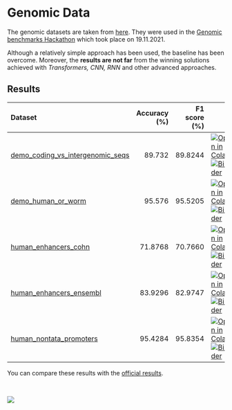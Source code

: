 # Genomic Data

The genomic datasets are taken from [here](https://github.com/ML-Bioinfo-CEITEC/genomic_benchmarks). 
They were used in the [Genomic benchmarks Hackathon](https://sites.google.com/view/genomichackaton/schedule) which took place on 19.11.2021.

Although a relatively simple approach has been used, the baseline has been overcome.
Moreover, the **results are not far** from the winning solutions achieved with _Transformers, CNN, RNN_ and other advanced approaches.

## Results
| Dataset                          | Accuracy (%) | F1 score (%) |  |
|:---------------------------------|-------------:|-------------:|-----|
| [demo_coding_vs_intergenomic_seqs](DemoCodingVsIntergenomicSeqs.ipynb) |    89.732 |     89.8244 | [![Open in Colab](https://colab.research.google.com/assets/colab-badge.svg)](https://colab.research.google.com/github/MIR-MU/seqrep/blob/main/examples/genomic_data/DemoCodingVsIntergenomicSeqs.ipynb) [![Binder](https://mybinder.org/badge_logo.svg)](https://mybinder.org/v2/gh/MIR-MU/seqrep/main?labpath=examples%2Fgenomic_data%2FDemoCodingVsIntergenomicSeqs.ipynb) |
| [demo_human_or_worm](DemoHumanOrWorm.ipynb) |    95.576 |     95.5205 | [![Open in Colab](https://colab.research.google.com/assets/colab-badge.svg)](https://colab.research.google.com/github/MIR-MU/seqrep/blob/main/examples/genomic_data/DemoHumanOrWorm.ipynb) [![Binder](https://mybinder.org/badge_logo.svg)](https://mybinder.org/v2/gh/MIR-MU/seqrep/main?labpath=examples%2Fgenomic_data%2FDemoHumanOrWorm.ipynb) |
| [human_enhancers_cohn](HumanEnhancersCohn.ipynb)             |      71.8768 |      70.7660 | [![Open in Colab](https://colab.research.google.com/assets/colab-badge.svg)](https://colab.research.google.com/github/MIR-MU/seqrep/blob/main/examples/genomic_data/HumanEnhancersCohn.ipynb) [![Binder](https://mybinder.org/badge_logo.svg)](https://mybinder.org/v2/gh/MIR-MU/seqrep/main?labpath=examples%2Fgenomic_data%2FHumanEnhancersCohn.ipynb) |
| [human_enhancers_ensembl](HumanEnhancersEnsembl.ipynb)        |        83.9296 |    82.9747 | [![Open in Colab](https://colab.research.google.com/assets/colab-badge.svg)](https://colab.research.google.com/github/MIR-MU/seqrep/blob/main/examples/genomic_data/HumanEnhancersEnsembl.ipynb) [![Binder](https://mybinder.org/badge_logo.svg)](https://mybinder.org/v2/gh/MIR-MU/seqrep/main?labpath=examples%2Fgenomic_data%2FHumanEnhancersEnsembl.ipynb) |
| [human_nontata_promoters](HumanNontataPromoters.ipynb)          |    95.4284 |    95.8354 | [![Open in Colab](https://colab.research.google.com/assets/colab-badge.svg)](https://colab.research.google.com/github/MIR-MU/seqrep/blob/main/examples/genomic_data/HumanNontataPromoters.ipynb) [![Binder](https://mybinder.org/badge_logo.svg)](https://mybinder.org/v2/gh/MIR-MU/seqrep/main?labpath=examples%2Fgenomic_data%2FHumanNontataPromoters.ipynb) |

You can compare these results with the [official results](https://github.com/ML-Bioinfo-CEITEC/genomic_benchmarks/tree/main/experiments#results).

&nbsp;

[![](https://img.shields.io/badge/back%20to%20top-%E2%86%A9-blue)](#examples)
